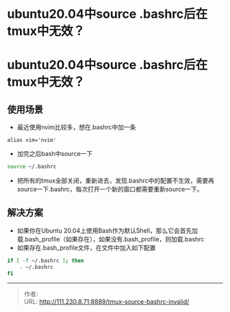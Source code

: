 # ubuntu20.04中source .bashrc后在tmux中无效？


<!--more-->
# ubuntu20.04中source .bashrc后在tmux中无效？
## 使用场景
- 最近使用nvim比较多，想在.bashrc中加一条
```
alias vim='nvim'
```
- 加完之后bash中source一下
```bash
source ~/.bashrc
```
- 把所有的tmux全部关闭，重新进去，发现.bashrc中的配置不生效，需要再source一下.bashrc，每次打开一个新的窗口都需要重新source一下。

## 解决方案
- 如果你在Ubuntu 20.04上使用Bash作为默认Shell，那么它会首先加载.bash_profile（如果存在），如果没有.bash_profile，则加载.bashrc
- 如果存在.bash_profile文件，在文件中加入如下配置
```bash
if [ -f ~/.bashrc ]; then
    . ~/.bashrc
fi
```



---

> 作者:   
> URL: http://111.230.8.71:8889/tmux-source-bashrc-invalid/  

